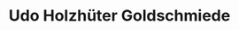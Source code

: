 ---
title: "Udo Holzhüter Goldschmiede"
url: /wuppertal/udo-holzhueter-goldschmiede/
shop: Schmuck
---